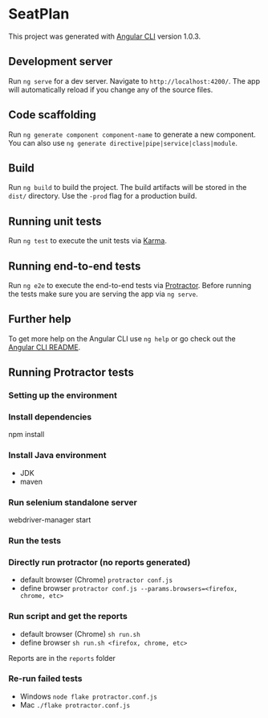 # SeatPlan

This project was generated with [Angular CLI](https://github.com/angular/angular-cli) version 1.0.3.

## Development server

Run `ng serve` for a dev server. Navigate to `http://localhost:4200/`. The app will automatically reload if you change any of the source files.

## Code scaffolding

Run `ng generate component component-name` to generate a new component. You can also use `ng generate directive|pipe|service|class|module`.

## Build

Run `ng build` to build the project. The build artifacts will be stored in the `dist/` directory. Use the `-prod` flag for a production build.

## Running unit tests

Run `ng test` to execute the unit tests via [Karma](https://karma-runner.github.io).

## Running end-to-end tests

Run `ng e2e` to execute the end-to-end tests via [Protractor](http://www.protractortest.org/).
Before running the tests make sure you are serving the app via `ng serve`.

## Further help

To get more help on the Angular CLI use `ng help` or go check out the [Angular CLI README](https://github.com/angular/angular-cli/blob/master/README.md).

## Running Protractor tests

### Setting up the environment

### Install dependencies
npm install

### Install Java environment
- JDK
- maven

### Run selenium standalone server
webdriver-manager start

### Run the tests
### Directly run protractor (no reports generated)
- default browser (Chrome)
`protractor conf.js`
- define browser
`protractor conf.js --params.browsers=<firefox, chrome, etc>`

### Run script and get the reports
- default browser (Chrome)
`sh run.sh`
- define browser
`sh run.sh <firefox, chrome, etc>`

Reports are in the `reports` folder

### Re-run failed tests
- Windows
`node flake protractor.conf.js`
- Mac
`./flake protractor.conf.js`

